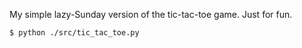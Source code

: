 My simple lazy-Sunday version of the tic-tac-toe game.
Just for fun.
```bash
$ python ./src/tic_tac_toe.py
```
